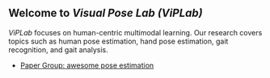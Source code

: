 **Welcome to *Visual Pose Lab (ViPLab)***
---
 *ViPLab* focuses on human-centric multimodal learning. Our research covers topics such as human pose estimation, hand pose estimation, gait recognition, and gait analysis.

- [Paper Group: awesome pose estimation](https://github.com/Visual-Pose-Lab/awesome-pose-estimation)
